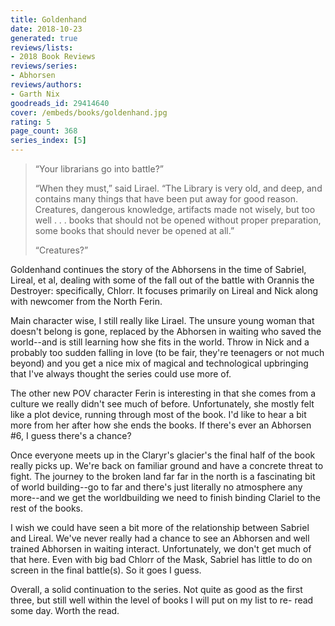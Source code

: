 ```yaml
---
title: Goldenhand
date: 2018-10-23
generated: true
reviews/lists:
- 2018 Book Reviews
reviews/series:
- Abhorsen
reviews/authors:
- Garth Nix
goodreads_id: 29414640
cover: /embeds/books/goldenhand.jpg
rating: 5
page_count: 368
series_index: [5]
---
```

> “Your librarians go into battle?”  
>
> “When they must,” said Lirael. “The Library is very old, and deep, and contains many things that have been put away for good reason. Creatures, dangerous knowledge, artifacts made not wisely, but too well . . . books that should not be opened without proper preparation, some books that should never be opened at all.”  
>
> “Creatures?”  

<!--more-->

Goldenhand continues the story of the Abhorsens in the time of Sabriel, Lireal, et al, dealing with some of the fall out of the battle with Orannis the Destroyer: specifically, Chlorr. It focuses primarily on Lireal and Nick along with newcomer from the North Ferin.  

Main character wise, I still really like Lirael. The unsure young woman that doesn't belong is gone, replaced by the Abhorsen in waiting who saved the world--and is still learning how she fits in the world. Throw in Nick and a probably too sudden falling in love (to be fair, they're teenagers or not much beyond) and you get a nice mix of magical and technological upbringing that I've always thought the series could use more of.  

The other new POV character Ferin is interesting in that she comes from a culture we really didn't see much of before. Unfortunately, she mostly felt like a plot device, running through most of the book. I'd like to hear a bit more from her after how she ends the books. If there's ever an Abhorsen #6, I guess there's a chance?  

Once everyone meets up in the Claryr's glacier's the final half of the book really picks up. We're back on familiar ground and have a concrete threat to fight. The journey to the broken land far far in the north is a fascinating bit of world building--go to far and there's just literally no atmosphere any more--and we get the worldbuilding we need to finish binding Clariel to the rest of the books.  

I wish we could have seen a bit more of the relationship between Sabriel and Lireal. We've never really had a chance to see an Abhorsen and well trained Abhorsen in waiting interact. Unfortunately, we don't get much of that here. Even with big bad Chlorr of the Mask, Sabriel has little to do on screen in the final battle(s). So it goes I guess.  

Overall, a solid continuation to the series. Not quite as good as the first three, but still well within the level of books I will put on my list to re- read some day. Worth the read.